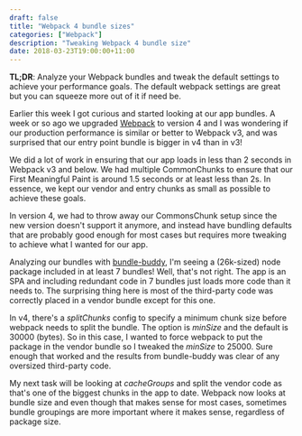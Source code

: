 ```yaml
---
draft: false
title: "Webpack 4 bundle sizes"
categories: ["Webpack"]
description: "Tweaking Webpack 4 bundle size"
date: 2018-03-23T19:00:00+11:00
---
```


**TL;DR**: Analyze your Webpack bundles and tweak the default settings to achieve your performance goals. The default webpack settings are great but you can squeeze more out of it if need be.

Earlier this week I got curious and started looking at our app bundles. A week or so ago we upgraded [Webpack](https://webpack.js.org) to version 4 and I was wondering if our production performance is similar or better to Webpack v3, and was surprised that our entry point bundle is bigger in v4 than in v3!

We did a lot of work in ensuring that our app loads in less than 2 seconds in Webpack v3 and below. We had multiple CommonChunks to ensure that our First Meaningful Paint is around 1.5 seconds or at least less than 2s. In essence, we kept our vendor and entry chunks as small as possible to achieve these goals.

In version 4, we had to throw away our CommonsChunk setup since the new version doesn't support it anymore, and instead have bundling defaults that are probably good enough for most cases but requires more tweaking to achieve what I wanted for our app.

Analyzing our bundles with [bundle-buddy](https://github.com/samccone/bundle-buddy), I'm seeing a (26k-sized) node package included in at least 7 bundles! Well, that's not right. The app is an SPA and including redundant code in 7 bundles just loads more code than it needs to. The surprising thing here is most of the third-party code was correctly placed in a vendor bundle except for this one.

In v4, there's a _splitChunks_ config to specify a minimum chunk size before webpack needs to split the bundle. The option is _minSize_ and the default is 30000 (bytes). So in this case, I wanted to force webpack to put the package in the vendor bundle so I tweaked the _minSize_ to 25000. Sure enough that worked and the results from bundle-buddy was clear of any oversized third-party code.

My next task will be looking at _cacheGroups_ and split the vendor code as that's one of the biggest chunks in the app to date. Webpack now looks at bundle size and even though that makes sense for most cases, sometimes bundle groupings are more important where it makes sense, regardless of package size.
